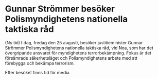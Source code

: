 # Gunnar Strömmer besöker Polismyndighetens nationella taktiska råd

(Ny tid) I dag, fredag den 25 augusti, besöker justitieminister Gunnar Strömmer Polismyndighetens nationella taktiska råd, vid Noa, som har det övergripande ansvaret för myndighetens terrorbekämpning. Fokus är det försämrade säkerhetsläget och Polismyndighetens arbete med att förebygga och bekämpa terrorism.

Efter besöket finns tid för media.
